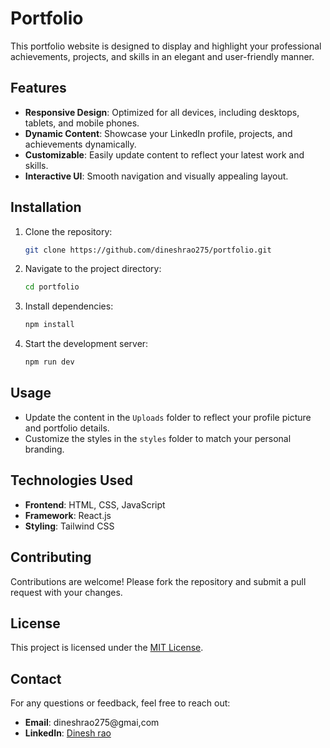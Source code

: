 # Portfolio

 This portfolio website is designed to display and highlight your professional achievements, projects, and skills in an elegant and user-friendly manner.

## Features

- **Responsive Design**: Optimized for all devices, including desktops, tablets, and mobile phones.
- **Dynamic Content**: Showcase your LinkedIn profile, projects, and achievements dynamically.
- **Customizable**: Easily update content to reflect your latest work and skills.
- **Interactive UI**: Smooth navigation and visually appealing layout.

## Installation

1. Clone the repository:
    ```bash
    git clone https://github.com/dineshrao275/portfolio.git
    ```
2. Navigate to the project directory:
    ```bash
    cd portfolio
    ```
3. Install dependencies:
    ```bash
    npm install
    ```
4. Start the development server:
    ```bash
    npm run dev
    ```

## Usage

- Update the content in the `Uploads` folder to reflect your profile picture and portfolio details.
- Customize the styles in the `styles` folder to match your personal branding.

## Technologies Used

- **Frontend**: HTML, CSS, JavaScript
- **Framework**: React.js
- **Styling**: Tailwind CSS

## Contributing

Contributions are welcome! Please fork the repository and submit a pull request with your changes.

## License

This project is licensed under the [MIT License](LICENSE).

## Contact

For any questions or feedback, feel free to reach out:

- **Email**: dineshrao275@gmai,com
- **LinkedIn**: [Dinesh rao](https://www.linkedin.com/in/dinesh-rao-921905199)
